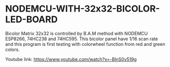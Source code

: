 # NODEMCU-WITH-32x32-BICOLOR-LED-BOARD
Bicolor Matrix 32x32 is controlled by B.A.M method with NODEMCU ESP8266, 74HC238 and 74HC595. This bicolor panel have 1/16 scan rate and this program is first testing with colorwheel function from red and green colors.

Youtube link: https://www.youtube.com/watch?v=-BlnS0v519g
